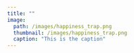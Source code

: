 ```yaml
---
title: ""
image: 
  path: /images/happiness_trap.png
  thumbnail: /images/happiness_trap.png
  caption: "This is the caption"
---
```


